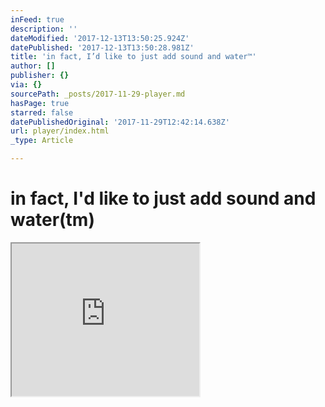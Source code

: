 ```yaml
---
inFeed: true
description: ''
dateModified: '2017-12-13T13:50:25.924Z'
datePublished: '2017-12-13T13:50:28.981Z'
title: 'in fact, I’d like to just add sound and water™'
author: []
publisher: {}
via: {}
sourcePath: _posts/2017-11-29-player.md
hasPage: true
starred: false
datePublishedOriginal: '2017-11-29T12:42:14.638Z'
url: player/index.html
_type: Article

---
```

# in fact, I'd like to just add sound and water(tm)

<iframe src="https://the-grid.github.io/ed-userhtml/?g=eJxdkNFqwzAMRX8lGLLHOk1oV7a6Y18SPFupzZzISDJhf7_MYYz1UYfD4aJrnMjO0KzRSzDq2HWtagLEe5DtOp9Vw44wpbjcjVpQNVX_QPJAO2ByRgWRzC9arwfGsniXsPiDw1nnZL-A9FuhZKrUDu9a2xwfRSHrPln33XB87i_D5cnO-dVhQjJtP0zT6dR1ldkiOP5kjVCBikL0MBIkK-DNZBPvmAOu49aeYRH-sysuvO3_jwgy8iY-BATsr6tuV73_6_YN84dvfQ" height="244" style=""></iframe>